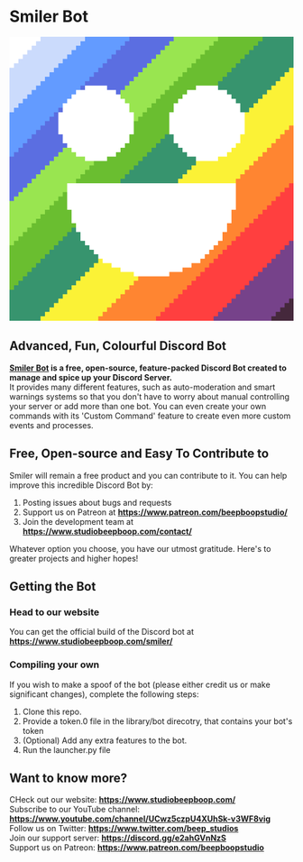 # Smiler Bot  
<p align="center">
  <a href="https://www.studiobeepboop.com/smiler/">
    <img src="SmilerColoured.png" alt="Smiler Logo">
  </a>
</p>

## Advanced, Fun, Colourful Discord Bot  
**<a href="https://www.studiobeepboop.com/smiler">Smiler Bot</a> is a free, open-source, feature-packed Discord Bot created to manage and spice up your Discord Server.**  
It provides many different features, such as auto-moderation and smart warnings systems so that you don't have to worry about manual controlling your server or add more than one bot. You can even create your own commands with its 'Custom Command' feature to create even more custom events and processes.  

## Free, Open-source and Easy To Contribute to
Smiler will remain a free product and you can contribute to it. You can help improve this incredible Discord Bot by:  

1. Posting issues about bugs and requests  
2. Support us on Patreon at  **https://www.patreon.com/beepboopstudio/**  
3. Join the development team at **https://www.studiobeepboop.com/contact/**  

Whatever option you choose, you have our utmost gratitude. Here's to greater projects and higher hopes!

## Getting the Bot  
### Head to our website  
You can get the official build of the Discord bot at **https://www.studiobeepboop.com/smiler/**  
### Compiling your own  
If you wish to make a spoof of the bot (please either credit us or make significant changes), complete the following steps:  

1. Clone this repo.
2. Provide a token.0 file in the library/bot direcotry, that contains your bot's token
3. (Optional) Add any extra features to the bot.
4. Run the launcher.py file

## Want to know more?  
CHeck out our website: **https://www.studiobeepboop.com/**  
Subscribe to our YouTube channel: **https://www.youtube.com/channel/UCwz5czpU4XUhSk-v3WF8vig**  
Follow us on Twitter: **https://www.twitter.com/beep_studios**  
Join our support server: **https://discord.gg/e2ahGVnNzS**  
Support us on Patreon: **https://www.patreon.com/beepboopstudio**
